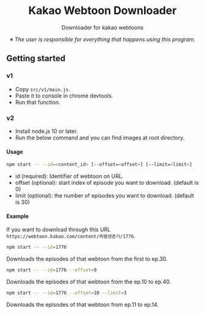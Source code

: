 <h1 align="center">Kakao Webtoon Downloader</h1>

<p align="center">Downloader for kakao webtoons</p>

<p align="center">※ <i>The user is responsible for everything that happens using this program.</i></p>

## Getting started

### v1

- Copy `src/v1/main.js`.
- Paste it to console in chrome devtools.
- Run that function.

### v2

- Install node.js 10 or later.
- Run the below command and you can find images at root directory.

#### Usage

```bash
npm start -- --id=<content_id> [--offset=<offset>] [--limit=<limit>]
```

- id (required): Identifier of webtoon on URL.
- offset (optional): start index of episode you want to download. (default is 0)
- limit (optional): the number of episodes you want to download. (default is 30)

#### Example

If you want to download through this URL `https://webtoon.kakao.com/content/하렘생존기/1776`.

```bash
npm start -- --id=1776
```

Downloads the episodes of that webtoon from the first to ep.30.

```bash
npm start -- --id=1776 --offset=9
```

Downloads the episodes of that webtoon from the ep.10 to ep.40.

```bash
npm start -- --id=1776 --offset=10 --limit=3
```

Downloads the episodes of that webtoon from ep.11 to ep.14.
